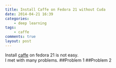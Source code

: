 ```yaml
---
title: Install Caffe on Fedora 21 without Cuda
date: 2014-04-21 16:39
categories: 
    - deep learning
tags:
    - caffe
comments: true
layout: post
---
```

Install [caffe](https://github.com/BVLC/caffe) on fedora 21 is not easy.   
I met with many problems.
##Problem 1
##Problem 2
